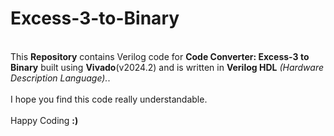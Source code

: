 # Excess-3-to-Binary
<br>
This <b>Repository</b> contains Verilog code for <b>Code Converter: Excess-3 to Binary</b> built using <b>Vivado</b>(v2024.2) and is written in <b>Verilog HDL</b> <i>(Hardware Description Language).</i>.
<br><br>
I hope you find this code really understandable. <br><br> Happy Coding <b>:)</b>
